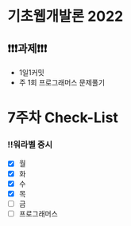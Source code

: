 # 기초웹개발론 2022

## ❗❗❗과제❗❗❗

- 1일1커밋
- 주 1회 프로그래머스 문제풀기

# 7주차 Check-List

### ‼️워라벨 중시

- [x] 월
- [x] 화
- [x] 수
- [x] 목
- [ ] 금
- [ ] 프로그래머스
